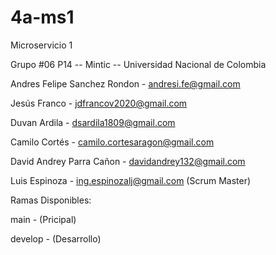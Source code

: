 # 4a-ms1
Microservicio 1 

Grupo #06 P14 -- Mintic -- Universidad Nacional de Colombia

Andres Felipe Sanchez Rondon - andresi.fe@gmail.com

Jesús Franco - jdfrancov2020@gmail.com

Duvan Ardila - dsardila1809@gmail.com

Camilo Cortés - camilo.cortesaragon@gmail.com

David Andrey Parra Cañon - davidandrey132@gmail.com

Luis Espinoza - ing.espinozalj@gmail.com (Scrum Master)

Ramas Disponibles:

main - (Pricipal)

develop - (Desarrollo)
